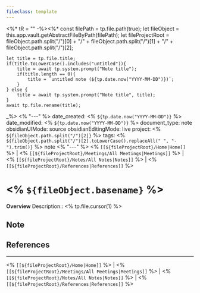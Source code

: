 ```yaml
---
fileclass: template
---
```

<%* tR = "" -%><%*
	const filePath = tp.file.path(true);
	let fileObject = this.app.vault.getAbstractFileByPath(filePath);
	let fileProjectRoot = fileObject.path.split("/")[0] + "/" + fileObject.path.split("/")[1] + "/" + fileObject.path.split("/")[2];
	
	let title = tp.file.title;
	if(title.toLowerCase().includes("untitled")){
		title = await tp.system.prompt("Note title");
		if(title.length == 0){
			title = `untitled note (${tp.date.now("YYYY-MM-DD")})`;
		}
	} else {
		title = await tp.system.prompt("Note title", title);
	}
	await tp.file.rename(title);
_%>
<% "---" %>
date_created: <% `${tp.date.now("YYYY-MM-DD")}` %>
date_modified: <% `${tp.date.now("YYYY-MM-DD")}` %>
document_type: note
obsidianUIMode: source
obsidianEditingMode: live
project: <% `${fileObject.path.split("/")[2]}` %>
tags: <% `${fileObject.path.split("/")[2].toLowerCase().replaceAll(" ", "-").trim()}` %> note
<% "---" %>
<% `[[${fileProjectRoot}/Home|Home]]` %> | <% `[[${fileProjectRoot}/Meetings/All Meetings|Meetings]]` %> | <% `[[${fileProjectRoot}/Notes/All Notes|Notes]]` %> | <% `[[${fileProjectRoot}/References|References]]` %>
# <% `${fileObject.basename}` %>
**Overview**
Description:: <% tp.file.cursor(1) %>

## Note



## References


---
<% `[[${fileProjectRoot}/Home|Home]]` %> | <% `[[${fileProjectRoot}/Meetings/All Meetings|Meetings]]` %> | <% `[[${fileProjectRoot}/Notes/All Notes|Notes]]` %> | <% `[[${fileProjectRoot}/References|References]]` %>
